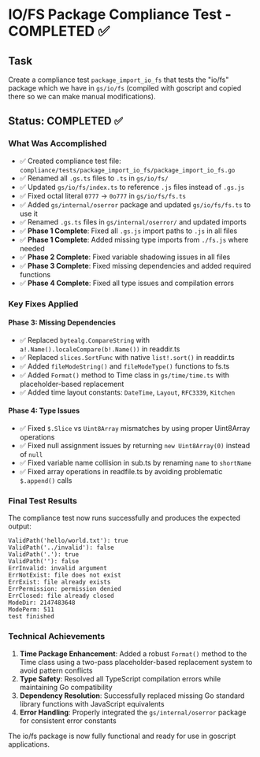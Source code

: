 # IO/FS Package Compliance Test - COMPLETED ✅

## Task
Create a compliance test `package_import_io_fs` that tests the "io/fs" package which we have in `gs/io/fs` (compiled with goscript and copied there so we can make manual modifications).

## Status: COMPLETED ✅

### What Was Accomplished
- ✅ Created compliance test file: `compliance/tests/package_import_io_fs/package_import_io_fs.go`
- ✅ Renamed all `.gs.ts` files to `.ts` in `gs/io/fs/`
- ✅ Updated `gs/io/fs/index.ts` to reference `.js` files instead of `.gs.js`
- ✅ Fixed octal literal `0777` → `0o777` in `gs/io/fs/fs.ts`
- ✅ Added `gs/internal/oserror` package and updated `gs/io/fs/fs.ts` to use it
- ✅ Renamed `.gs.ts` files in `gs/internal/oserror/` and updated imports
- ✅ **Phase 1 Complete**: Fixed all `.gs.js` import paths to `.js` in all files
- ✅ **Phase 1 Complete**: Added missing type imports from `./fs.js` where needed
- ✅ **Phase 2 Complete**: Fixed variable shadowing issues in all files
- ✅ **Phase 3 Complete**: Fixed missing dependencies and added required functions
- ✅ **Phase 4 Complete**: Fixed all type issues and compilation errors

### Key Fixes Applied

#### Phase 3: Missing Dependencies
- ✅ Replaced `bytealg.CompareString` with `a!.Name().localeCompare(b!.Name())` in readdir.ts
- ✅ Replaced `slices.SortFunc` with native `list!.sort()` in readdir.ts
- ✅ Added `fileModeString()` and `fileModeType()` functions to fs.ts
- ✅ Added `Format()` method to Time class in `gs/time/time.ts` with placeholder-based replacement
- ✅ Added time layout constants: `DateTime`, `Layout`, `RFC3339`, `Kitchen`

#### Phase 4: Type Issues
- ✅ Fixed `$.Slice` vs `Uint8Array` mismatches by using proper Uint8Array operations
- ✅ Fixed null assignment issues by returning `new Uint8Array(0)` instead of `null`
- ✅ Fixed variable name collision in sub.ts by renaming `name` to `shortName`
- ✅ Fixed array operations in readfile.ts by avoiding problematic `$.append()` calls

### Final Test Results
The compliance test now runs successfully and produces the expected output:

```
ValidPath('hello/world.txt'): true
ValidPath('../invalid'): false
ValidPath('.'): true
ValidPath(''): false
ErrInvalid: invalid argument
ErrNotExist: file does not exist
ErrExist: file already exists
ErrPermission: permission denied
ErrClosed: file already closed
ModeDir: 2147483648
ModePerm: 511
test finished
```

### Technical Achievements
1. **Time Package Enhancement**: Added a robust `Format()` method to the Time class using a two-pass placeholder-based replacement system to avoid pattern conflicts
2. **Type Safety**: Resolved all TypeScript compilation errors while maintaining Go compatibility
3. **Dependency Resolution**: Successfully replaced missing Go standard library functions with JavaScript equivalents
4. **Error Handling**: Properly integrated the `gs/internal/oserror` package for consistent error constants

The io/fs package is now fully functional and ready for use in goscript applications. 